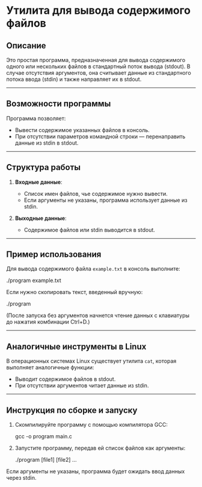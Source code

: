 # Утилита для вывода содержимого файлов

## Описание
Это простая программа, предназначенная для вывода содержимого одного или нескольких файлов в стандартный поток вывода (stdout). В случае отсутствия аргументов, она считывает данные из стандартного потока ввода (stdin) и также направляет их в stdout.

---

## Возможности программы
Программа позволяет:
- Вывести содержимое указанных файлов в консоль.
- При отсутствии параметров командной строки — перенаправить данные из stdin в stdout.

---

## Структура работы
1. **Входные данные**:
   - Список имен файлов, чье содержимое нужно вывести.
   - Если аргументы не указаны, программа использует данные из stdin.

2. **Выходные данные**:
   - Содержимое файлов или stdin выводится в stdout.

---

## Пример использования
Для вывода содержимого файла `example.txt` в консоль выполните:

./program example.txt


Если нужно скопировать текст, введенный вручную:

./program

(После запуска без аргументов начнется чтение данных с клавиатуры до нажатия комбинации Ctrl+D.)

---

## Аналогичные инструменты в Linux
В операционных системах Linux существует утилита `cat`, которая выполняет аналогичные функции:
- Выводит содержимое файлов в stdout.
- При отсутствии аргументов читает данные из stdin.

---

## Инструкция по сборке и запуску
1. Скомпилируйте программу с помощью компилятора GCC:

   gcc -o program main.c

2. Запустите программу, передав ей список файлов как аргументы:

   ./program [file1] [file2] ...


Если аргументы не указаны, программа будет ожидать ввод данных через stdin.
